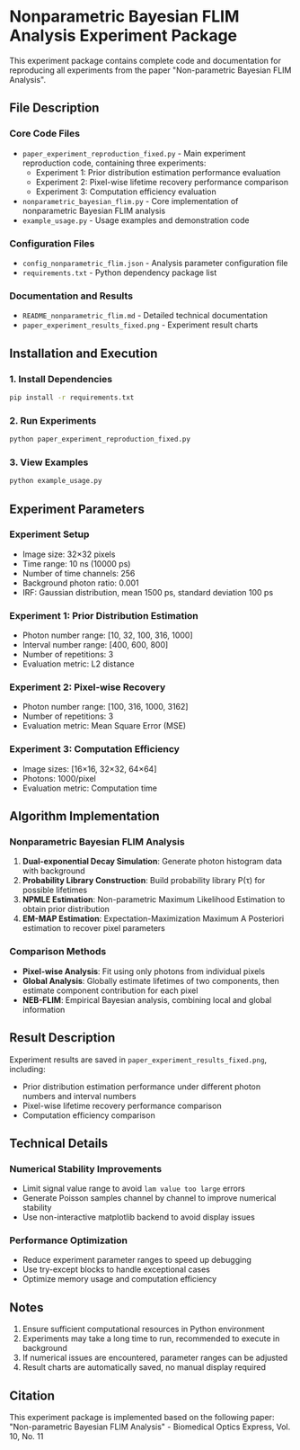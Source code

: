 # Nonparametric Bayesian FLIM Analysis Experiment Package

This experiment package contains complete code and documentation for reproducing all experiments from the paper "Non-parametric Bayesian FLIM Analysis".

## File Description

### Core Code Files
- `paper_experiment_reproduction_fixed.py` - Main experiment reproduction code, containing three experiments:
  - Experiment 1: Prior distribution estimation performance evaluation
  - Experiment 2: Pixel-wise lifetime recovery performance comparison
  - Experiment 3: Computation efficiency evaluation
- `nonparametric_bayesian_flim.py` - Core implementation of nonparametric Bayesian FLIM analysis
- `example_usage.py` - Usage examples and demonstration code

### Configuration Files
- `config_nonparametric_flim.json` - Analysis parameter configuration file
- `requirements.txt` - Python dependency package list

### Documentation and Results
- `README_nonparametric_flim.md` - Detailed technical documentation
- `paper_experiment_results_fixed.png` - Experiment result charts

## Installation and Execution

### 1. Install Dependencies
```bash
pip install -r requirements.txt
```

### 2. Run Experiments
```bash
python paper_experiment_reproduction_fixed.py
```

### 3. View Examples
```bash
python example_usage.py
```

## Experiment Parameters

### Experiment Setup
- Image size: 32×32 pixels
- Time range: 10 ns (10000 ps)
- Number of time channels: 256
- Background photon ratio: 0.001
- IRF: Gaussian distribution, mean 1500 ps, standard deviation 100 ps

### Experiment 1: Prior Distribution Estimation
- Photon number range: [10, 32, 100, 316, 1000]
- Interval number range: [400, 600, 800]
- Number of repetitions: 3
- Evaluation metric: L2 distance

### Experiment 2: Pixel-wise Recovery
- Photon number range: [100, 316, 1000, 3162]
- Number of repetitions: 3
- Evaluation metric: Mean Square Error (MSE)

### Experiment 3: Computation Efficiency
- Image sizes: [16×16, 32×32, 64×64]
- Photons: 1000/pixel
- Evaluation metric: Computation time

## Algorithm Implementation

### Nonparametric Bayesian FLIM Analysis
1. **Dual-exponential Decay Simulation**: Generate photon histogram data with background
2. **Probability Library Construction**: Build probability library P(τ) for possible lifetimes
3. **NPMLE Estimation**: Non-parametric Maximum Likelihood Estimation to obtain prior distribution
4. **EM-MAP Estimation**: Expectation-Maximization Maximum A Posteriori estimation to recover pixel parameters

### Comparison Methods
- **Pixel-wise Analysis**: Fit using only photons from individual pixels
- **Global Analysis**: Globally estimate lifetimes of two components, then estimate component contribution for each pixel
- **NEB-FLIM**: Empirical Bayesian analysis, combining local and global information

## Result Description

Experiment results are saved in `paper_experiment_results_fixed.png`, including:
- Prior distribution estimation performance under different photon numbers and interval numbers
- Pixel-wise lifetime recovery performance comparison
- Computation efficiency comparison

## Technical Details

### Numerical Stability Improvements
- Limit signal value range to avoid `lam value too large` errors
- Generate Poisson samples channel by channel to improve numerical stability
- Use non-interactive matplotlib backend to avoid display issues

### Performance Optimization
- Reduce experiment parameter ranges to speed up debugging
- Use try-except blocks to handle exceptional cases
- Optimize memory usage and computation efficiency

## Notes

1. Ensure sufficient computational resources in Python environment
2. Experiments may take a long time to run, recommended to execute in background
3. If numerical issues are encountered, parameter ranges can be adjusted
4. Result charts are automatically saved, no manual display required

## Citation

This experiment package is implemented based on the following paper:
"Non-parametric Bayesian FLIM Analysis" - Biomedical Optics Express, Vol. 10, No. 11
